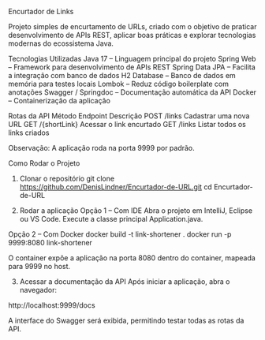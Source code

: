 Encurtador de Links

Projeto simples de encurtamento de URLs, criado com o objetivo de praticar desenvolvimento de APIs REST, aplicar boas práticas e explorar tecnologias modernas do ecossistema Java.

Tecnologias Utilizadas
Java 17 – Linguagem principal do projeto
Spring Web – Framework para desenvolvimento de APIs REST
Spring Data JPA – Facilita a integração com banco de dados
H2 Database – Banco de dados em memória para testes locais
Lombok – Reduz código boilerplate com anotações
Swagger / Springdoc – Documentação automática da API
Docker – Containerização da aplicação

Rotas da API
Método	Endpoint	Descrição
POST	/links	Cadastrar uma nova URL
GET	/{shortLink}	Acessar o link encurtado
GET	/links	Listar todos os links criados

Observação: A aplicação roda na porta 9999 por padrão.

Como Rodar o Projeto
1. Clonar o repositório
git clone https://github.com/DenisLindner/Encurtador-de-URL.git
cd Encurtador-de-URL

2. Rodar a aplicação
Opção 1 – Com IDE
Abra o projeto em IntelliJ, Eclipse ou VS Code.
Execute a classe principal Application.java.

Opção 2 – Com Docker
docker build -t link-shortener .
docker run -p 9999:8080 link-shortener


O container expõe a aplicação na porta 8080 dentro do container, mapeada para 9999 no host.

3. Acessar a documentação da API
Após iniciar a aplicação, abra o navegador:

http://localhost:9999/docs


A interface do Swagger será exibida, permitindo testar todas as rotas da API.
